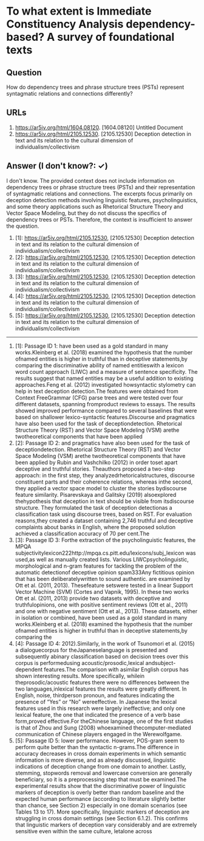 # To what extent is Immediate Constituency Analysis dependency-based? A survey of foundational texts

## Question

How do dependency trees and phrase structure trees (PSTs) represent syntagmatic relations and connections differently?

## URLs

1. https://ar5iv.org/html/1604.08120. [1604.08120] Untitled Document
2. https://ar5iv.org/html/2105.12530. [2105.12530] Deception detection in text and its relation to the cultural dimension of individualism/collectivism

## Answer (I don't know?: ✓)

I don't know. The provided context does not include information on dependency trees or phrase structure trees (PSTs) and their representation of syntagmatic relations and connections. The excerpts focus primarily on deception detection methods involving linguistic features, psycholinguistics, and some theory applications such as Rhetorical Structure Theory and Vector Space Modeling, but they do not discuss the specifics of dependency trees or PSTs. Therefore, the context is insufficient to answer the question.

1. [1]:  https://ar5iv.org/html/2105.12530, [2105.12530] Deception detection in text and its relation to the cultural dimension of individualism/collectivism
2. [2]:  https://ar5iv.org/html/2105.12530, [2105.12530] Deception detection in text and its relation to the cultural dimension of individualism/collectivism
3. [3]:  https://ar5iv.org/html/2105.12530, [2105.12530] Deception detection in text and its relation to the cultural dimension of individualism/collectivism
4. [4]:  https://ar5iv.org/html/2105.12530, [2105.12530] Deception detection in text and its relation to the cultural dimension of individualism/collectivism
5. [5]:  https://ar5iv.org/html/2105.12530, [2105.12530] Deception detection in text and its relation to the cultural dimension of individualism/collectivism
---
1. [1]:  Passage ID 1: have been used as a gold standard in many works.Kleinberg et al. (2018) examined the hypothesis that the number ofnamed entities is higher in truthful than in deceptive statements,by comparing the discriminative ability of named entitieswith a lexicon word count approach (LIWC) and a measure of sentence specificity. The results suggest that named entities may be a useful addition to existing approaches.Feng et al. (2012) investigated howsyntactic stylometry can help in text deception detection.The features were obtained from Context FreeGrammar (CFG) parse trees and were tested over four different datasets, spanning fromproduct reviews to essays. The results showed improved performance compared to several baselines that were based on shallower lexico-syntactic features.Discourse and pragmatics have also been used for the task of deceptiondetection. Rhetorical Structure Theory (RST) and Vector Space Modeling (VSM) arethe twotheoretical components that have been applied
2. [2]:  Passage ID 2: and pragmatics have also been used for the task of deceptiondetection. Rhetorical Structure Theory (RST) and Vector Space Modeling (VSM) arethe twotheoretical components that have been applied by Rubin and Vashchilko (2012) in order toset apart deceptive and truthful stories. Theauthors proposed a two-step approach: in the first step, they analyzedrhetoricalstructures, discourse constituent parts and their coherence relations, whereas inthe second, they applied a vector space model to cluster the stories bydiscourse feature similarity. Pisarevskaya and Galitsky (2019) alsoexplored thehypothesis that deception in text should be visible from itsdiscourse structure. They formulated the task of deception detectionas a classification task using discourse trees, based on RST. For evaluation reasons,they created a dataset containing 2,746 truthful and deceptive complaints about banks in English, where the proposed solution achieved a classification accuracy of 70 per cent.The
3. [3]:  Passage ID 3: Forthe extraction of the psycholinguistic features, the MPQA subjectivitylexicon222http://mpqa.cs.pitt.edu/lexicons/subj_lexicon was used,as well as manually created lists. Various LIWCpsycholinguistic, morphological and n-gram features for tackling the problem of the automatic detectionof deceptive opinion spam333Any fictitious opinion that has been deliberatelywritten to sound authentic. are examined by Ott et al. (2011, 2013). Thesefeature setswere tested in a linear Support Vector Machine (SVM) (Cortes and Vapnik, 1995). In these two works Ott et al. (2011, 2013) provide two datasets with deceptive and truthfulopinions, one with positive sentiment reviews (Ott et al., 2011) and one with negative sentiment (Ott et al., 2013). These datasets, either in isolation or combined, have been used as a gold standard in many works.Kleinberg et al. (2018) examined the hypothesis that the number ofnamed entities is higher in truthful than in deceptive statements,by comparing the
4. [4]:  Passage ID 4: 2012).Similarly, in the work of Tsunomori et al. (2015) a dialoguecorpus for theJapaneselanguage is presented and subsequently abinary classification based on decision trees over this corpus is performedusing acoustic/prosodic,lexical andsubject-dependent features.The comparison with asimilar English corpus has shown interesting results. More specifically, whilein theprosodic/acoustic features there were no differences between the two languages,inlexical features the results were greatly different. In English, noise, thirdperson pronoun, and features indicating the presence of “Yes” or “No” wereeffective. In Japanese the lexical features used in this research were largely ineffective; and only one lexical feature, the one that indicated the presence of a verb base form,proved effective.For theChinese language, one of the first studies is that of Zhou and Sung (2008) whoexamined thecomputer-mediated communication of Chinese players engaged in the Werewolfgame.
5. [5]:  Passage ID 5: lower performance. However, POS-gram seem to perform quite better than the syntactic n-grams.The difference in accuracy decreases in cross domain experiments in which semantic information is more diverse, and as already discussed, linguistic indications of deception change from one domain to another. Lastly, stemming, stopwords removal and lowercase conversion are generally beneficiary, so it is a preprocessing step that must be examined.The experimental results show that the discriminative power of linguistic markers of deception is overly better than random baseline and the expected human performance (according to literature slightly better than chance, see Section 2) especially in one domain scenarios (see Tables 13 to 17). More specifically, linguistic markers of deception are struggling in cross domain settings (see Section 6.1.2). This confirms that linguistic markers of deception vary considerably and are extremely sensitive even within the same culture, letalone across